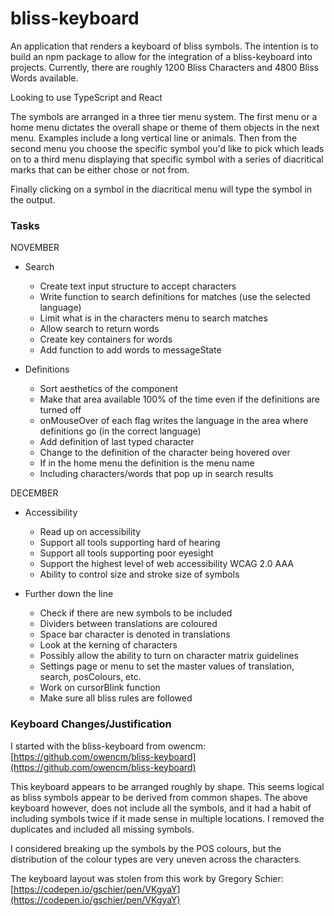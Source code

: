 # bliss-keyboard
An application that renders a keyboard of bliss symbols. The intention is to build
an npm package to allow for the integration of a bliss-keyboard into projects. 
Currently, there are roughly 1200 Bliss Characters and 4800 Bliss Words available.

Looking to use TypeScript and React

The symbols are arranged in a three tier menu system. The first menu or a home menu 
dictates the overall shape or theme of them objects in the next menu. Examples include
a long vertical line or animals. Then from the second menu you choose the specific 
symbol you'd like to pick which leads on to a third menu displaying that specific 
symbol with a series of diacritical marks that can be either chose or not from.

Finally clicking on a symbol in the diacritical menu will type the symbol in the
output.

### Tasks

NOVEMBER

* Search
  * Create text input structure to accept characters
  * Write function to search definitions for matches (use the selected language)
  * Limit what is in the characters menu to search matches
  * Allow search to return words
  * Create key containers for words
  * Add function to add words to messageState


* Definitions
  * Sort aesthetics of the component
  * Make that area available 100% of the time even if the definitions are turned off
  * onMouseOver of each flag writes the language in the area where definitions go (in the correct language)
  * Add definition of last typed character
  * Change to the definition of the character being hovered over
  * If in the home menu the definition is the menu name
  * Including characters/words that pop up in search results

DECEMBER

* Accessibility
  * Read up on accessibility
  * Support all tools supporting hard of hearing
  * Support all tools supporting poor eyesight
  * Support the highest level of web accessibility WCAG 2.0 AAA
  * Ability to control size and stroke size of symbols


* Further down the line
  * Check if there are new symbols to be included
  * Dividers between translations are coloured
  * Space bar character is denoted in translations
  * Look at the kerning of characters
  * Possibly allow the ability to turn on character matrix guidelines
  * Settings page or menu to set the master values of translation, search, posColours, etc.
  * Work on cursorBlink function
  * Make sure all bliss rules are followed

### Keyboard Changes/Justification
I started with the bliss-keyboard from owencm:
[https://github.com/owencm/bliss-keyboard](https://github.com/owencm/bliss-keyboard)

This keyboard appears to be arranged roughly by shape. This seems logical as
bliss symbols appear to be derived from common shapes. The above keyboard however, does
not include all the symbols, and it had a habit of including symbols twice if it
made sense in multiple locations. I removed the duplicates and included all missing
symbols.

I considered breaking up the symbols by the POS colours, but the distribution of the 
colour types are very uneven across the characters.

The keyboard layout was stolen from this work by Gregory Schier:
[https://codepen.io/gschier/pen/VKgyaY](https://codepen.io/gschier/pen/VKgyaY)
